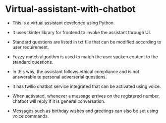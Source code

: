 # Virtual-assistant-with-chatbot

* This is a virtual assistant developed using Python.

* It uses tkinter library for frontend to invoke the assistant through UI.

* Standard questions are listed in txt file that can be modified according to user requirement.

* Fuzzy match algorithm is used to match the user spoken content to the standard questions.

* In this way, the assistant follows ethical compliance and is not answerable to personal adverserial questions.

* It has twilio chatbot service integrated that can be activated using voice.

* When activated, whenever a message arrives on the registered number, chatbot will reply if it is general conversation.

* Messages such as birthday wishes and greetings can also be set using voice commands.
